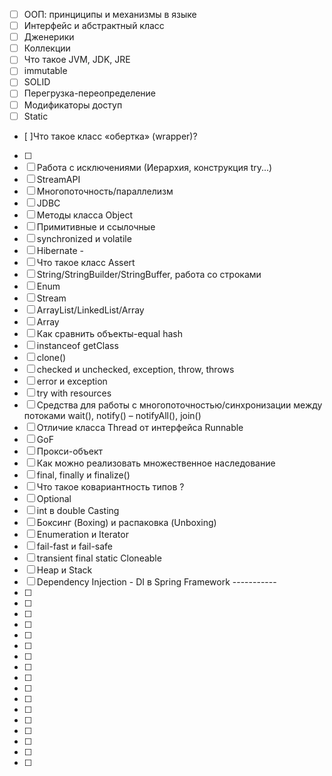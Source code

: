 - [ ] ООП: принциципы и механизмы в языке
- [ ] Интерфейс и абстрактный класс
- [ ] Дженерики
- [ ] Коллекции
- [ ] Что такое JVM, JDK, JRE
- [ ] immutable
- [ ] SOLID
- [ ] Перегрузка-переопределение
- [ ] Модификаторы доступ
- [ ] Static
- [ ]Что такое класс «обертка» (wrapper)?
- [ ]
- [ ] Работа с исключениями (Иерархия, конструкция try...)
- [ ] StreamAPI
- [ ] Многопоточность/параллелизм
- [ ] JDBC
- [ ] Методы класса Object
- [ ] Примитивные и ссылочные
- [ ] synchronized и volatile
- [ ] Hibernate -
- [ ] Что такое класс Assert
- [ ] String/StringBuilder/StringBuffer, работа со строками
- [ ] Enum
- [ ] Stream
- [ ] ArrayList/LinkedList/Array
- [ ] Array
- [ ] Как сравнить объекты-equal hash
- [ ] instanceof getClass
- [ ] clone()
- [ ] checked и unchecked, exception, throw, throws
- [ ] error и exception
- [ ] try with resources
- [ ] Cредства для работы с многопоточностью/синхронизации между потоками wait(), notify() – notifyAll(), join()
- [ ] Отличие класса Thread от интерфейса Runnable
- [ ] GoF
- [ ] Прокси-объект
- [ ] Как можно реализовать множественное наследование
- [ ] final, finally и finalize()
- [ ] Что такое ковариантность типов <T> ?
- [ ] Optional
- [ ] int в double Casting
- [ ] Боксинг (Boxing) и распаковка (Unboxing)
- [ ] Enumeration и Iterator
- [ ] fail-fast и fail-safe
- [ ] transient final static Cloneable
- [ ] Heap и Stack
- [ ] Dependency Injection - DI в Spring Framework -----------
- [ ]
- [ ]
- [ ]
- [ ]
- [ ]
- [ ]
- [ ]
- [ ]
- [ ]
- [ ]
- [ ]
- [ ]
- [ ]
- [ ]
- [ ]
- [ ]
- [ ]

